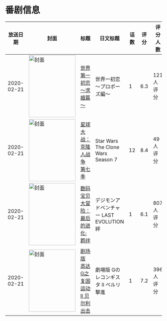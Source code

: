 # 番剧信息

|放送日期|封面|标题|日文标题|话数|评分|评分人数|
|---|---|---|---|---|---|---|
|2020-02-21|<img src="https://lain.bgm.tv/pic/cover/c/c1/03/289601_qe5nw.jpg" alt="封面" style="width:150px;height:200px;object-fit:cover;">|[世界第一初恋～求婚篇～](https://bangumi.tv/subject/289601)|世界一初恋～プロポーズ編～|1|6.3|121人评分|
|2020-02-21|<img src="https://lain.bgm.tv/pic/cover/c/78/86/295039_NgNNx.jpg" alt="封面" style="width:150px;height:200px;object-fit:cover;">|[星球大战：克隆人战争 第七季](https://bangumi.tv/subject/295039)|Star Wars The Clone Wars Season 7|12|8.4|49人评分|
|2020-02-21|<img src="https://lain.bgm.tv/pic/cover/c/13/e6/255547_UUtxI.jpg" alt="封面" style="width:150px;height:200px;object-fit:cover;">|[数码宝贝大冒险：最后的进化·羁绊](https://bangumi.tv/subject/255547)|デジモンアドベンチャー LAST EVOLUTION 絆|1|6.1|807人评分|
|2020-02-21|<img src="https://lain.bgm.tv/pic/cover/c/cc/14/286124_zqBzS.jpg" alt="封面" style="width:150px;height:200px;object-fit:cover;">|[剧场版 高达G之复国运动 II 贝尔利出击](https://bangumi.tv/subject/286124)|劇場版 Gのレコンギスタ II ベルリ 撃進|1|7.2|396人评分|
